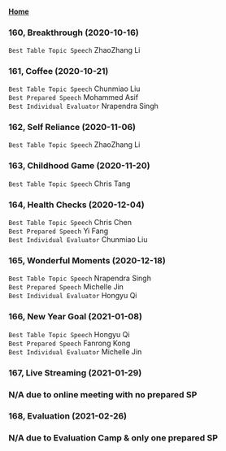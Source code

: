 #### [Home](https://eshtmc.github.io/)    

### 160, Breakthrough (2020-10-16)      
`Best Table Topic Speech` ZhaoZhang Li             

### 161, Coffee (2020-10-21)      
`Best Table Topic Speech` Chunmiao Liu     
`Best Prepared Speech` Mohammed Asif      
`Best Individual Evaluator` Nrapendra Singh      

### 162, Self Reliance (2020-11-06)      
`Best Table Topic Speech` ZhaoZhang Li    

### 163, Childhood Game (2020-11-20)      
`Best Table Topic Speech` Chris Tang     

### 164, Health Checks (2020-12-04)      
`Best Table Topic Speech` Chris Chen     
`Best Prepared Speech` Yi Fang      
`Best Individual Evaluator` Chunmiao Liu      

### 165, Wonderful Moments (2020-12-18)      
`Best Table Topic Speech` Nrapendra Singh     
`Best Prepared Speech` Michelle Jin      
`Best Individual Evaluator` Hongyu Qi      

### 166, New Year Goal (2021-01-08)       
`Best Table Topic Speech` Hongyu Qi     
`Best Prepared Speech` Fanrong Kong      
`Best Individual Evaluator` Michelle Jin      

### 167, Live Streaming (2021-01-29)       
### N/A due to online meeting with no prepared SP      

### 168, Evaluation (2021-02-26)       
### N/A due to Evaluation Camp & only one prepared SP             
